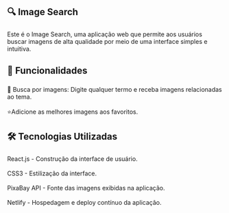 <h2 align="left">🔍 Image Search</h2>

###

<p align="left">Este é o Image Search, uma aplicação web que permite aos usuários buscar imagens de alta qualidade por meio de uma interface simples e intuitiva.</p>

###

<h2 align="left">🚀 Funcionalidades</h2>

###

<p align="left">🔎 Busca por imagens: Digite qualquer termo e receba imagens relacionadas ao tema.<br><br>⭐Adicione as melhores imagens aos favoritos.</p>

###

<h2 align="left">🛠️ Tecnologias Utilizadas</h2>

###

<p align="left">React.js - Construção da interface de usuário.<br><br>CSS3 - Estilização da interface.<br><br>PixaBay API - Fonte das imagens exibidas na aplicação.<br><br>Netlify - Hospedagem e deploy contínuo da aplicação.</p>

###

